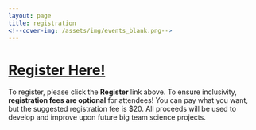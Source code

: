 ```yaml
---
layout: page
title: registration
<!--cover-img: /assets/img/events_blank.png-->
---
```


# [Register Here!](https://opencollective.com/psysciacc/events/test-event-23392c94/contribute/registration-2022-big-team-science-conference-40278)

To register, please click the **Register** link above. To ensure inclusivity, **registration fees are optional** for attendees! You can pay what you want, but the suggested registration fee is $20. All proceeds will be used to develop and improve upon future big team science projects.
